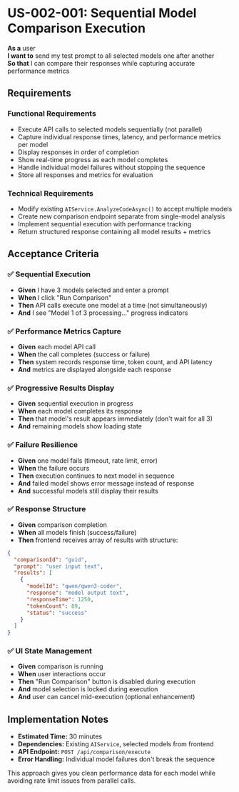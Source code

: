 # US-002-001: Sequential Model Comparison Execution

**As a** user  
**I want to** send my test prompt to all selected models one after another  
**So that** I can compare their responses while capturing accurate performance metrics

## Requirements

### Functional Requirements
- Execute API calls to selected models sequentially (not parallel)
- Capture individual response times, latency, and performance metrics per model
- Display responses in order of completion 
- Show real-time progress as each model completes
- Handle individual model failures without stopping the sequence
- Store all responses and metrics for evaluation

### Technical Requirements
- Modify existing `AIService.AnalyzeCodeAsync()` to accept multiple models
- Create new comparison endpoint separate from single-model analysis
- Implement sequential execution with performance tracking
- Return structured response containing all model results + metrics

## Acceptance Criteria

### ✅ Sequential Execution
- **Given** I have 3 models selected and enter a prompt
- **When** I click "Run Comparison" 
- **Then** API calls execute one model at a time (not simultaneously)
- **And** I see "Model 1 of 3 processing..." progress indicators

### ✅ Performance Metrics Capture
- **Given** each model API call
- **When** the call completes (success or failure)
- **Then** system records response time, token count, and API latency
- **And** metrics are displayed alongside each response

### ✅ Progressive Results Display
- **Given** sequential execution in progress
- **When** each model completes its response
- **Then** that model's result appears immediately (don't wait for all 3)
- **And** remaining models show loading state

### ✅ Failure Resilience  
- **Given** one model fails (timeout, rate limit, error)
- **When** the failure occurs
- **Then** execution continues to next model in sequence
- **And** failed model shows error message instead of response
- **And** successful models still display their results

### ✅ Response Structure
- **Given** comparison completion
- **When** all models finish (success/failure)
- **Then** frontend receives array of results with structure:
```json
{
  "comparisonId": "guid",
  "prompt": "user input text", 
  "results": [
    {
      "modelId": "qwen/qwen3-coder",
      "response": "model output text",
      "responseTime": 1250,
      "tokenCount": 89,
      "status": "success"
    }
  ]
}
```

### ✅ UI State Management
- **Given** comparison is running
- **When** user interactions occur
- **Then** "Run Comparison" button is disabled during execution
- **And** model selection is locked during execution
- **And** user can cancel mid-execution (optional enhancement)

## Implementation Notes
- **Estimated Time:** 30 minutes
- **Dependencies:** Existing `AIService`, selected models from frontend
- **API Endpoint:** `POST /api/comparison/execute`
- **Error Handling:** Individual model failures don't break the sequence

This approach gives you clean performance data for each model while avoiding rate limit issues from parallel calls.